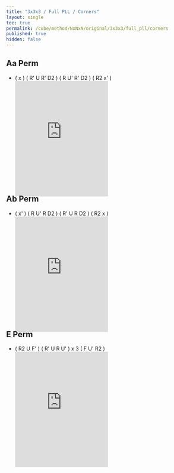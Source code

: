 ```yaml
---
title: "3x3x3 / Full PLL / Corners"
layout: single
toc: true
permalink: /cube/method/NxNxN/original/3x3x3/full_pll/corners
published: true
hidden: false
---
```


<head>
  <base target="_blank">
  <style>
    .iframe-wrapper {
      overflow      : hidden;
      margin-bottom : -35px;
    }
    iframe {
      width         : 250px;
      height        : 330px;
      margin-top    : -20px;
      border        : none;
    }
  </style>
</head>



## Aa Perm

- ( x ) ( R' U R' D2 ) ( R U' R' D2 ) ( R2 x' )
  <div class="iframe-wrapper">
    <iframe
      scrolling="no"
      src="https://ruwix.com/widget/3d/?alg=x%20R'%20U%20R'%20D2'%20R%20U'%20R'%20D2'%20R2'%20x'&colored=U*&solved=U-&hover=9&speed=500&flags=canvas"
    ></iframe>
  </div>



## Ab Perm

- ( x' ) ( R U' R D2 ) ( R' U R D2 ) ( R2 x )
  <div class="iframe-wrapper">
    <iframe
      scrolling="no"
      src="https://ruwix.com/widget/3d/?alg=x'%20R%20U'%20R%20D2'%20R'%20U%20R%20D2'%20R2%20x&colored=U*&solved=U-&hover=9&speed=500&flags=canvas"
    ></iframe>
  </div>



## E Perm

- ( R2 U F' ) ( R' U R U' ) x 3 ( F U' R2 )
  <div class="iframe-wrapper">
    <iframe
      scrolling="no"
      src="https://ruwix.com/widget/3d/?alg=R2%20U%20F'%20R'%20U%20R%20U'%20R'%20U%20R%20U'%20R'%20U%20R%20U'%20F%20U'%20R2'&colored=U*&solved=U-&hover=9&speed=500&flags=canvas"
    ></iframe>
  </div>
